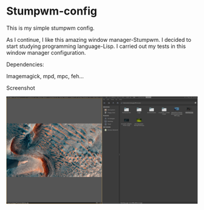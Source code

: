 # Stumpwm-config
This is my simple stumpwm config.


As I continue, I like this amazing window manager-Stumpwm. I decided to start studying programming language-Lisp. I carried out my tests in this window manager configuration.

Dependencies:

Imagemagick, mpd, mpc, feh...

Screenshot

![Screenshot](screen.png?raw=true "Bussy")